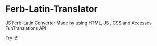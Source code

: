# Ferb-Latin-Translator
JS Ferb-Latin Converter Made by using HTML, JS , CSS and Accesses FunTranslations API

[Try it!!](https://fereb-latin-translator.netlify.app/)
